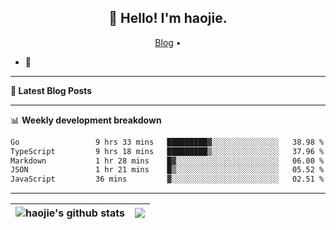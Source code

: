 <h2 align="center">👋 Hello! I'm haojie.</h2>
<p align="center">
  <a href="https://aoyouer.com">Blog</a> •
</p>


- 🔭 


-------

**📝 Latest Blog Posts**


-------

📊 **Weekly development breakdown**
<!--START_SECTION:waka-->

```txt
Go                 9 hrs 33 mins   █████████▓░░░░░░░░░░░░░░░   38.98 %
TypeScript         9 hrs 18 mins   █████████▒░░░░░░░░░░░░░░░   37.96 %
Markdown           1 hr 28 mins    █▓░░░░░░░░░░░░░░░░░░░░░░░   06.00 %
JSON               1 hr 21 mins    █▒░░░░░░░░░░░░░░░░░░░░░░░   05.52 %
JavaScript         36 mins         ▓░░░░░░░░░░░░░░░░░░░░░░░░   02.51 %
```

<!--END_SECTION:waka-->

-------



| <img align="center" src="https://github-readme-stats.vercel.app/api?username=haojie06&show_icons=true&theme=graywhite&show_icons=true&count_private=true&include_all_commits=true&hide_border=true" alt="haojie's github stats" /> | <img align="center" src="https://github-readme-stats.vercel.app/api/top-langs/?username=haojie06&layout=compact&theme=graywhite&hide_border=true&hide=css,html" /> |
| ------------- | ------------- |


